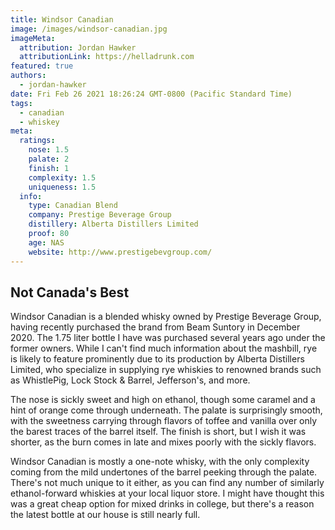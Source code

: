 ```yaml
---
title: Windsor Canadian
image: /images/windsor-canadian.jpg
imageMeta:
  attribution: Jordan Hawker
  attributionLink: https://helladrunk.com
featured: true
authors:
  - jordan-hawker
date: Fri Feb 26 2021 18:26:24 GMT-0800 (Pacific Standard Time)
tags:
  - canadian
  - whiskey
meta:
  ratings:
    nose: 1.5
    palate: 2
    finish: 1
    complexity: 1.5
    uniqueness: 1.5
  info:
    type: Canadian Blend
    company: Prestige Beverage Group
    distillery: Alberta Distillers Limited
    proof: 80
    age: NAS
    website: http://www.prestigebevgroup.com/
---
```


## Not Canada's Best

Windsor Canadian is a blended whisky owned by Prestige Beverage Group, having recently purchased the 
brand from Beam Suntory in December 2020. The 1.75 liter bottle I have was purchased several years ago 
under the former owners. While I can't find much information about the mashbill, rye is likely to feature 
prominently due to its production by Alberta Distillers Limited, who specialize in supplying rye whiskies 
to renowned brands such as WhistlePig, Lock Stock & Barrel, Jefferson's, and more.

The nose is sickly sweet and high on ethanol, though some caramel and a hint of orange come through 
underneath. The palate is surprisingly smooth, with the sweetness carrying through flavors of toffee 
and vanilla over only the barest traces of the barrel itself. The finish is short, but I wish it was 
shorter, as the burn comes in late and mixes poorly with the sickly flavors.

Windsor Canadian is mostly a one-note whisky, with the only complexity coming from the mild undertones 
of the barrel peeking through the palate. There's not much unique to it either, as you can find any 
number of similarly ethanol-forward whiskies at your local liquor store. I might have thought this 
was a great cheap option for mixed drinks in college, but there's a reason the latest bottle at our 
house is still nearly full.
